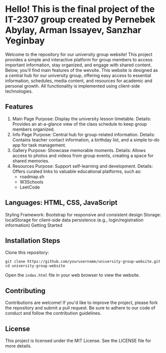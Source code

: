 # Hello! This is the final project of the IT-2307 group created by Pernebek Abylay, Arman Issayev, Sanzhar Yeginbay

Welcome to the repository for our university group website! This project provides a simple and interactive platform for group members to access important information, stay organized, and engage with shared content. Below, you'll find main features of the wevsite. This website is designed as a central hub for our university group, offering easy access to essential information, schedules, media content, and resources for academic and personal growth. All functionality is implemented using client-side technologies.

## Features

  1. Main Page
    Purpose: Display the university lesson timetable.
    Details: Provides an at-a-glance view of the class schedule to keep group members organized.
  2. Info Page
    Purpose: Central hub for group-related information.
    Details: Contains teacher contact information, a birthday list, and a simple to-do app for task management.
  3. Gallery
    Purpose: Showcase memorable moments.
    Details: Allows access to photos and videos from group events, creating a space for shared memories.
  4. Resources
    Purpose: Support self-learning and development.
    Details: Offers curated links to valuable educational platforms, such as:
      - roadmap.sh
      - W3Schools
      - LeetCode
     
## Languages: HTML, CSS, JavaScript
Styling Framework: Bootstrap for responsive and consistent design
Storage: localStorage for client-side data persistence (e.g., login/registration information)
Getting Started

## Installation Steps
Clone this repository:
```
git clone https://github.com/yourusername/university-group-website.git
cd university-group-website
```
Open the `index.html` file in your web browser to view the website.

## Contributing

Contributions are welcome! If you'd like to improve the project, please fork the repository and submit a pull request. Be sure to adhere to our code of conduct and follow the contribution guidelines.

## License

This project is licensed under the MIT License. See the LICENSE file for more details.
